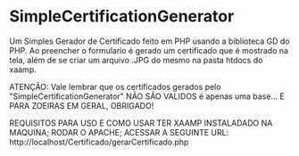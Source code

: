 # SimpleCertificationGenerator
Um Simples Gerador de Certificado feito em PHP usando a biblioteca GD do PHP. Ao preencher o formulario é gerado um certificado que é mostrado na tela, além de se criar um arquivo .JPG do mesmo na pasta htdocs do xaamp.

ATENÇÃO: Vale lembrar que os certificados gerados pelo "SimpleCertificationGenerator" NÃO SÃO VALIDOS é apenas uma base... E PARA ZOEIRAS EM GERAL, OBRIGADO!

REQUISITOS PARA USO E COMO USAR
TER XAAMP INSTALADADO NA MAQUINA;
RODAR O APACHE;
ACESSAR A SEGUINTE URL: http://localhost/Certificado/gerarCertificado.php 
